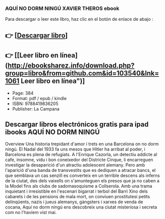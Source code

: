 ### AQUÍ NO DORM NINGÚ XAVIER THEROS ebook

Para descargar o leer este libro, haz clic en el botón de enlace de abajo :

## 👉  [**[Descargar libro](http://ebooksharez.info/download.php?group=libro&from=github.com&id=103540&lnk=1061 "Descargar libro")**]

## 👉  [**[Leer libro en línea](http://ebooksharez.info/download.php?group=libro&from=github.com&id=103540&lnk=1061 Leer libro en línea")**]




* Page: 384
* Format: pdf / epub / kindle
* ISBN: 9788419836205
* Publisher: La Campana

## Descargar libros electrónicos gratis para ipad ibooks AQUÍ NO DORM NINGÚ

Overview
Una historia trepidant d&#039;amor i trets en una Barcelona on no dorm ningú. El Nadal del 1933 fa uns mesos que Hitler ha arribat al poder, i Barcelona es plena de refugiats. A l&#039;Enrique Cazorla, un detectiu addicte al cafe, insomne, vidu i bon coneixedor del Districte Cinque, li encarreguen investigar la desaparició d&#039;un atractiu adolescent alemany. Pero amb l&#039;aparició d&#039;una banda de transvestits que es dediquen a atracar bancs, el que semblava un cas senzill es converteix en un terrible descens als inferns de la ciutat, des dels vaixells on s&#039;amunteguen els presos que ja no caben a la Model fins als clubs de sadomasoquisme a Collserola. Amb una trama inquietant i irresistible en l&#039;escenari bigarrat i terbol del Barri Xino dels cabarets i de les pensions de mala mort, on conviuen prostitutesi petits delinqüents, nazis i jueus alemanys, gàngsters i xarxes de venda de cocana, Aquí no dorm ningú ens descobreix una ciutat misteriosa i secreta com no l&#039;havíem vist mai.



